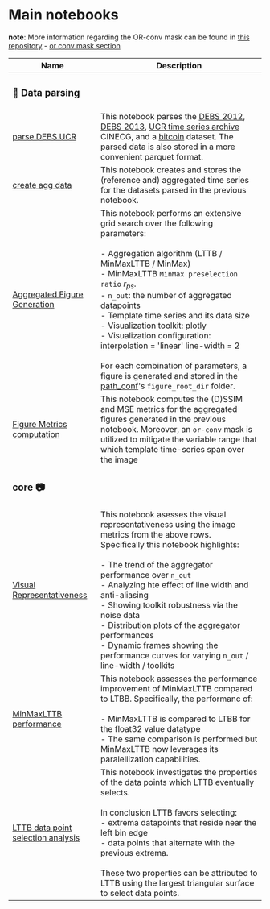 # Main notebooks

**note**: More information regarding the OR-conv mask can be found in [this repository](https://github.com/predict-idlab/ts-datapoint-selection-vis) - [or conv mask section](https://github.com/predict-idlab/ts-datapoint-selection-vis/blob/main/details/OR-conv_masking.md)

| Name | Description |
|----|-------------|
| <h3> :wrench: **Data parsing** </h3> |  |
| [parse DEBS UCR](0.1_Parse_DEBS_UCR_BTC.ipynb) | This notebook parses the [DEBS 2012](https://debs.org/grand-challenges/2012/), [DEBS 2013](https://debs.org/grand-challenges/2013/), [UCR time series archive](https://arxiv.org/abs/1810.07758) CINECG, and a [bitcoin](https://www.kaggle.com/datasets/prasoonkottarathil/btcinusd) dataset. The parsed data is also stored in a more convenient parquet format. |
| [create agg data](0.2_Create_agg_data.ipynb) | This notebook creates and stores the (reference and) aggregated time series for the datasets parsed in the previous notebook. |
| [Aggregated Figure Generation](0.3_Fig_construction.ipynb) | This notebook performs an extensive grid search over the following parameters:<br><br> - Aggregation algorithm (LTTB / MinMaxLTTB / MinMax) <br> - MinMaxLTTB `MinMax preselection ratio` $r_{ps}$. <br> - `n_out`: the number of aggregated datapoints <br> - Template time series and its data size <br> - Visualization toolkit: plotly <br> - Visualization configuration: interpolation = 'linear' line-width = 2  <br><br> For each combination of parameters, a figure is generated and stored in the [path_conf](../agg_utils/path_conf.py)'s `figure_root_dir` folder. |
| [Figure Metrics computation](0.4_Fig_metrics.ipynb) | This notebook computes the (D)SSIM and MSE metrics for the aggregated figures generated in the previous notebook. Moreover, an `or-conv` mask is utilized to mitigate the variable range that which template time-series span over the image |
| <h3> **core** :camera: </h3> | |
| [Visual Representativeness](1.1_Visual_representativity.ipynb) | This notebook asesses the visual representativeness using the image metrics from the above rows.<br>Specifically this notebook highlights:<br><br> - The trend of the aggregator performance over `n_out` <br> - Analyzing hte effect of line width and anti-aliasing <br> - Showing toolkit robustness via the noise data <br> - Distribution plots of the aggregator performances <br> - Dynamic frames showing the performance curves for varying `n_out` / line-width / toolkits  |
| [MinMaxLTTB performance](1.2_Performance.ipynb) | This notebook assesses the performance improvement of MinMaxLTTB compared to LTBB. Specifically, the performanc of: <br><br> - MinMaxLTTB is compared to LTBB for the float32 value datatype <br> - The same comparison is performed but MinMaxLTTB now leverages its paralellization capabilities. |
| [LTTB data point selection analysis](1.3_LTTB_datapoint_selection.ipynb) | This notebook investigates the properties of the data points which LTTB eventually selects. <br><br> In conclusion LTTB favors selecting: <br> - extrema datapoints that reside near the left bin edge <br> - data points that alternate with the previous extrema. <br><br> These two properties can be attributed to LTTB using the largest triangular surface to select data points.|